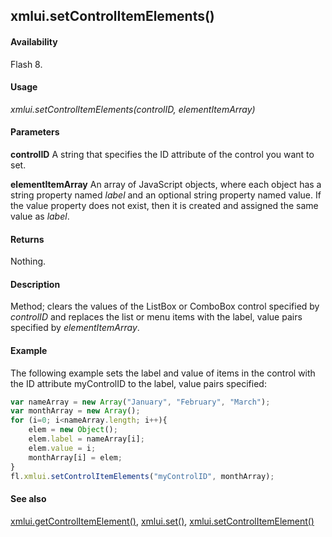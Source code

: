 ## xmlui.setControlItemElements()

#### Availability

Flash 8.

#### Usage

*xmlui.setControlItemElements(controlID, elementItemArray)*

#### Parameters

**controlID** A string that specifies the ID attribute of the control you want to set.

**elementItemArray** An array of JavaScript objects, where each object has a string property named *label* and an optional string property named value. If the value property does not exist, then it is created and assigned the same value as *label*.

#### Returns

Nothing.

#### Description

Method; clears the values of the ListBox or ComboBox control specified by *controlID* and replaces the list or menu items with the label, value pairs specified by *elementItemArray*.

#### Example

The following example sets the label and value of items in the control with the ID attribute myControlID to the label, value pairs specified:

```javascript
var nameArray = new Array("January", "February", "March"); 
var monthArray = new Array();
for (i=0; i<nameArray.length; i++){ 
    elem = new Object(); 
    elem.label = nameArray[i]; 
    elem.value = i;
    monthArray[i] = elem;
}
fl.xmlui.setControlItemElements("myControlID", monthArray);

```
#### See also

[xmlui.getControlItemElement()](../XMLUI_object/xmlui3.md), [xmlui.set()](../XMLUI_object/xmlui6.md), [xmlui.setControlItemElement()](../XMLUI_object/xmlui7.md)
